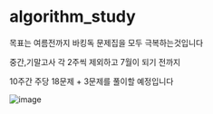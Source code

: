 # algorithm_study
목표는 여름전까지 바킹독 문제집을 모두 극복하는것입니다

중간,기말고사 각 2주씩 제외하고 7월이 되기 전까지 

10주간 주당 18문제 + 3문제를 풀이할 예정입니다

![image](https://github.com/Brio-yj/algorithm_study/assets/101401582/4ed35617-acfc-4e28-99fb-875caedd3b13)
